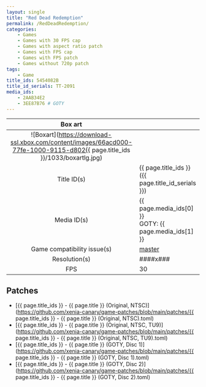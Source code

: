 ```yaml
---
layout: single
title: "Red Dead Redemption"
permalink: /RedDeadRedemption/
categories:
    - Games
    - Games with 30 FPS cap
    - Games with aspect ratio patch
    - Games with FPS cap
    - Games with FPS patch
    - Games without 720p patch
tags:
    - Game
title_ids: 5454082B
title_id_serials: TT-2091
media_ids:
    - 2AAB34E2
    - 3EE87B76 # GOTY
---
```


| Box art                     |                                                                                        |
| :-----:                     | :-                                                                                     |
| ![Boxart](https://download-ssl.xbox.com/content/images/66acd000-77fe-1000-9115-d802{{ page.title_ids }}/1033/boxartlg.jpg) |
| Title ID(s)                 | {{ page.title_ids }} ({{ page.title_id_serials }})                                     |
| Media ID(s)                 | {{ page.media_ids[0] }}<br>GOTY: {{ page.media_ids[1] }}                               |
| Game compatibility issue(s) | [master](https://github.com/xenia-project/game-compatibility/issues/108)               |
| Resolution(s)               | ####x###                                                                               |
| FPS                         | 30                                                                                     |

## Patches
* [{{ page.title_ids }} - {{ page.title }} (Original, NTSC)](https://github.com/xenia-canary/game-patches/blob/main/patches/{{ page.title_ids }} - {{ page.title }} (Original, NTSC).toml)
* [{{ page.title_ids }} - {{ page.title }} (Original, NTSC, TU9)](https://github.com/xenia-canary/game-patches/blob/main/patches/{{ page.title_ids }} - {{ page.title }} (Original, NTSC, TU9).toml)
* [{{ page.title_ids }} - {{ page.title }} (GOTY, Disc 1)](https://github.com/xenia-canary/game-patches/blob/main/patches/{{ page.title_ids }} - {{ page.title }} (GOTY, Disc 1).toml)
* [{{ page.title_ids }} - {{ page.title }} (GOTY, Disc 2)](https://github.com/xenia-canary/game-patches/blob/main/patches/{{ page.title_ids }} - {{ page.title }} (GOTY, Disc 2).toml)
